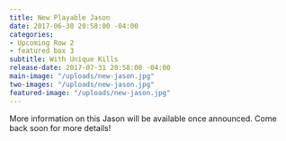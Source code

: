 ```yaml
---
title: New Playable Jason
date: 2017-06-30 20:58:00 -04:00
categories:
- Upcoming Row 2
- featured box 3
subtitle: With Unique Kills
release-date: 2017-07-31 20:58:00 -04:00
main-image: "/uploads/new-jason.jpg"
two-images: "/uploads/new-jason.jpg"
featured-image: "/uploads/new-jason.jpg"
---
```


More information on this Jason will be available once announced. Come back soon for more details!